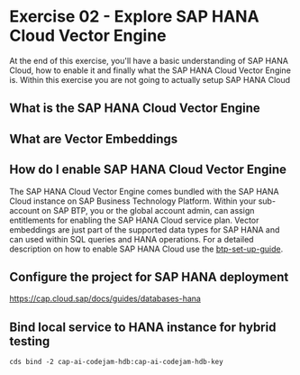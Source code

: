 # Exercise 02 - Explore SAP HANA Cloud Vector Engine

At the end of this exercise, you'll have a basic understanding of SAP HANA Cloud, how to enable it and finally what the SAP HANA Cloud Vector Engine is. Within this exercise you are not going to actually setup SAP HANA Cloud 

## What is the SAP HANA Cloud Vector Engine

## What are Vector Embeddings

## How do I enable SAP HANA Cloud Vector Engine

The SAP HANA Cloud Vector Engine comes bundled with the SAP HANA Cloud instance on SAP Business Technology Platform. Within your sub-account on SAP BTP, you or the global account admin, can assign entitlements for enabling the SAP HANA Cloud service plan.
Vector embeddings are just part of the supported data types for SAP HANA and can used within SQL queries and HANA operations. For a detailed description on how to enable SAP HANA Cloud use the [btp-set-up-guide](../../btp-setup-guide.md).

## Configure the project for SAP HANA deployment

https://cap.cloud.sap/docs/guides/databases-hana

## Bind local service to HANA instance for hybrid testing

`cds bind -2 cap-ai-codejam-hdb:cap-ai-codejam-hdb-key`
